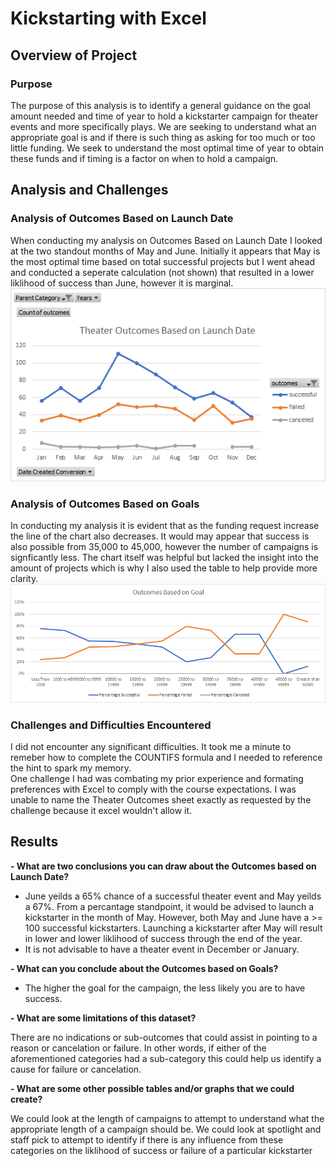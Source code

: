 # Kickstarting with Excel

## Overview of Project

### Purpose 
The purpose of this analysis is to identify a general guidance on the goal amount needed and time of year to hold a kickstarter campaign for theater events and more specifically plays.  We are seeking to understand what an appropriate goal is and if there is such thing as asking for too much or too little funding.  We seek to understand the most optimal time of year to obtain these funds and if timing is a factor on when to hold a campaign.

## Analysis and Challenges

### Analysis of Outcomes Based on Launch Date
When conducting my analysis on Outcomes Based on Launch Date I looked at the two standout months of May and June.  Initially it appears that May is the most optimal time based on total successful projects but I went ahead and conducted a seperate calculation (not shown) that resulted in a lower liklihood of success than June, however it is marginal.
![](resources/Theater_Outcomes_vs_Launch.png)

### Analysis of Outcomes Based on Goals
In conducting my analysis it is evident that as the funding request increase the line of the chart also decreases.  It would may appear that success is also possible from 35,000 to 45,000, however the number of campaigns is signficantly less.  The chart itself was helpful but lacked the insight into the amount of projects which is why I also used the table to help provide more clarity.  
![](resources/Outcomes_vs_Goals.png)

### Challenges and Difficulties Encountered
I did not encounter any significant difficulties.  It took me a minute to remeber how to complete the COUNTIFS formula and I needed to reference the hint to spark my memory.  
One challenge I had was combating my prior experience and formating preferences with Excel to comply with the course expectations.  I was unable to name the Theater Outcomes sheet exactly as requested by the challenge because it excel wouldn't allow it.  

## Results

**- What are two conclusions you can draw about the Outcomes based on Launch Date?**
- June yeilds a 65% chance of a successful theater event and May yeilds a 67%. From a percantage standpoint, it would be advised to launch a kickstarter in the month of May.  However, both May and June have a >= 100 successful kickstarters.  Launching a kickstarter after May will result in lower and lower liklihood of success through the end of the year.
- It is not advisable to have a theater event in December or January. 

**- What can you conclude about the Outcomes based on Goals?**
- The higher the goal for the campaign, the less likely you are to have success.

**- What are some limitations of this dataset?**

There are no indications or sub-outcomes that could assist in pointing to a reason or cancelation or failure. In other words, if either of the aforementioned categories had a
sub-category this could help us identify a cause for failure or cancelation.

**- What are some other possible tables and/or graphs that we could create?**

We could look at the length of campaigns to attempt to understand what the appropriate length of a campaign should be. We could look at spotlight and staff pick to attempt to identify if there is any influence from these categories on the liklihood of success or failure of a particular kickstarter
